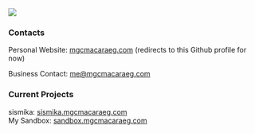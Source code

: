 <img src='https://cdn.jsdelivr.net/gh/devicons/devicon/icons/html5/html5-original.svg' />

### Contacts
Personal Website: [mgcmacaraeg.com](http://www.mgcmacaraeg.com/) (redirects to this Github profile for now)

Business Contact: [me@mgcmacaraeg.com](mailto:me@mgcmacaraeg.com)

### Current Projects

sismika: [sismika.mgcmacaraeg.com](http://sismika.mgcmacaraeg.com) <br>
My Sandbox: [sandbox.mgcmacaraeg.com](http://sandbox.mgcmacaraeg.com)
<!--
**SporadicToast/sporadictoast** is a ✨ _special_ ✨ repository because its `README.md` (this file) appears on your GitHub profile.

Here are some ideas to get you started:

- 🔭 I’m currently working on ...
- 🌱 I’m currently learning ...
- 👯 I’m looking to collaborate on ...
- 🤔 I’m looking for help with ...
- 💬 Ask me about ...
- 📫 How to reach me: ...
- 😄 Pronouns: ...
- ⚡ Fun fact: ...
-->
